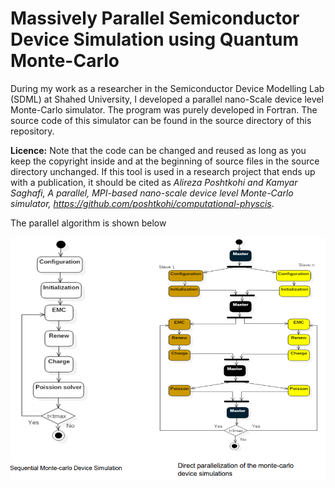 # Massively Parallel Semiconductor Device Simulation using Quantum Monte-Carlo

During my work as a researcher in the Semiconductor Device Modelling Lab (SDML) at Shahed University, I developed a parallel nano-Scale device level Monte-Carlo simulator. The program was purely developed in Fortran. The source code of this simulator can be found in the source directory of this repository.

**Licence:** Note that the code can be changed and reused as long as you keep the copyright inside and at the beginning of source files in the source directory unchanged. If this tool is used in a research project that ends up with a publication, it should be cited as _Alireza Poshtkohi and Kamyar Saghafi, A parallel, MPI-based nano-scale device level Monte-Carlo simulator, <https://github.com/poshtkohi/computational-physcis>_.

The parallel algorithm is shown below

![The parallel algorithm](/assets/images/algorithm.png)
